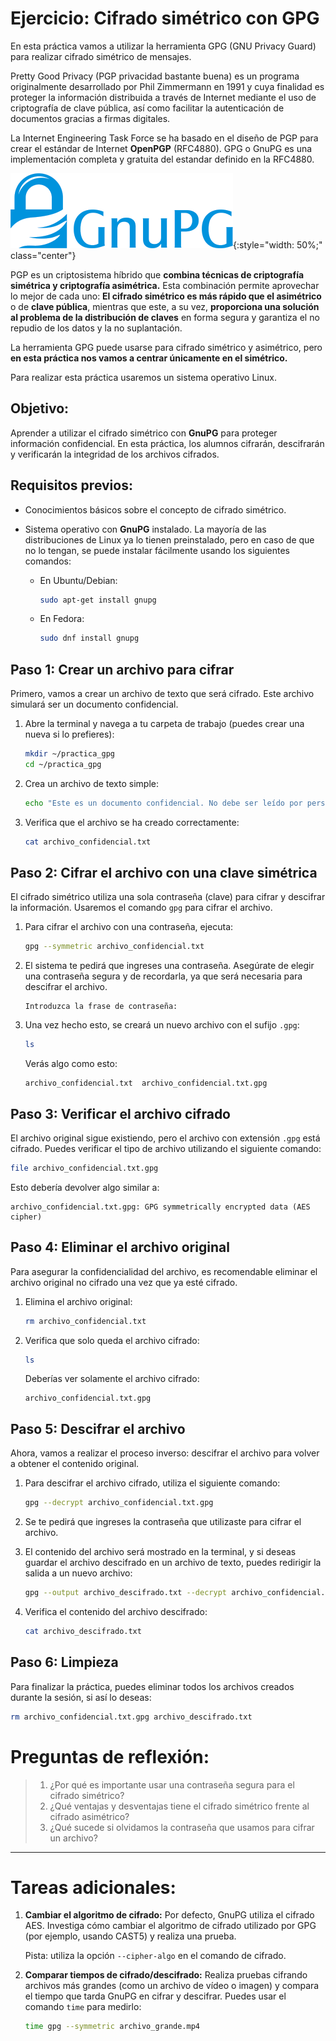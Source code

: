 
# Ejercicio: Cifrado simétrico con GPG

En esta práctica vamos a utilizar la herramienta GPG (GNU Privacy Guard) para realizar cifrado simétrico de mensajes.

Pretty Good Privacy (PGP privacidad bastante buena) es un programa originalmente desarrollado por Phil Zimmermann en 1991 y cuya finalidad es proteger la información distribuida a través de Internet mediante el uso de criptografía de clave pública, así como facilitar la autenticación de documentos gracias a firmas digitales.

La Internet Engineering Task Force se ha basado en el diseño de PGP para crear el estándar de Internet **OpenPGP** (RFC4880). GPG o GnuPG es una implementación completa y gratuita del estandar definido en la RFC4880.

![Logo gpg](../img/gnupg_logo.png){:style="width: 50%;" class="center"}


PGP es un criptosistema híbrido que **combina técnicas de criptografía simétrica y criptografía asimétrica.** Esta combinación permite aprovechar lo mejor de cada uno: **El cifrado simétrico es más rápido que el asimétrico** o de **clave pública**, mientras que este, a su vez, **proporciona una solución al problema de la distribución de claves** en forma segura y garantiza el no repudio de los datos y la no suplantación.

La herramienta GPG puede usarse para cifrado simétrico y asimétrico, pero **en esta práctica nos vamos a centrar únicamente en el simétrico.**

Para realizar esta práctica usaremos un sistema operativo Linux.


## Objetivo:
Aprender a utilizar el cifrado simétrico con **GnuPG** para proteger información confidencial. En esta práctica, los alumnos cifrarán, descifrarán y verificarán la integridad de los archivos cifrados.


## Requisitos previos:
- Conocimientos básicos sobre el concepto de cifrado simétrico.
- Sistema operativo con **GnuPG** instalado. La mayoría de las distribuciones de Linux ya lo tienen preinstalado, pero en caso de que no lo tengan, se puede instalar fácilmente usando los siguientes comandos:

  - En Ubuntu/Debian:
    ```bash
    sudo apt-get install gnupg
    ```
  - En Fedora:
    ```bash
    sudo dnf install gnupg
    ```

## Paso 1: Crear un archivo para cifrar
Primero, vamos a crear un archivo de texto que será cifrado. Este archivo simulará ser un documento confidencial.

1. Abre la terminal y navega a tu carpeta de trabajo (puedes crear una nueva si lo prefieres):
    ```bash
    mkdir ~/practica_gpg
    cd ~/practica_gpg
    ```

2. Crea un archivo de texto simple:
    ```bash
    echo "Este es un documento confidencial. No debe ser leído por personas no autorizadas." > archivo_confidencial.txt
    ```

3. Verifica que el archivo se ha creado correctamente:
    ```bash
    cat archivo_confidencial.txt
    ```

## Paso 2: Cifrar el archivo con una clave simétrica

El cifrado simétrico utiliza una sola contraseña (clave) para cifrar y descifrar la información. Usaremos el comando `gpg` para cifrar el archivo.

1. Para cifrar el archivo con una contraseña, ejecuta:
    ```bash
    gpg --symmetric archivo_confidencial.txt
    ```

2. El sistema te pedirá que ingreses una contraseña. Asegúrate de elegir una contraseña segura y de recordarla, ya que será necesaria para descifrar el archivo.

    ```plaintext
    Introduzca la frase de contraseña:
    ```

3. Una vez hecho esto, se creará un nuevo archivo con el sufijo `.gpg`:
    ```bash
    ls
    ```
    Verás algo como esto:
    ```plaintext
    archivo_confidencial.txt  archivo_confidencial.txt.gpg
    ```

## Paso 3: Verificar el archivo cifrado

El archivo original sigue existiendo, pero el archivo con extensión `.gpg` está cifrado. Puedes verificar el tipo de archivo utilizando el siguiente comando:

```bash
file archivo_confidencial.txt.gpg
```

Esto debería devolver algo similar a:
```plaintext
archivo_confidencial.txt.gpg: GPG symmetrically encrypted data (AES cipher)
```

## Paso 4: Eliminar el archivo original

Para asegurar la confidencialidad del archivo, es recomendable eliminar el archivo original no cifrado una vez que ya esté cifrado.

1. Elimina el archivo original:
    ```bash
    rm archivo_confidencial.txt
    ```

2. Verifica que solo queda el archivo cifrado:
    ```bash
    ls
    ```
    Deberías ver solamente el archivo cifrado:
    ```plaintext
    archivo_confidencial.txt.gpg
    ```

## Paso 5: Descifrar el archivo

Ahora, vamos a realizar el proceso inverso: descifrar el archivo para volver a obtener el contenido original.

1. Para descifrar el archivo cifrado, utiliza el siguiente comando:
    ```bash
    gpg --decrypt archivo_confidencial.txt.gpg
    ```

2. Se te pedirá que ingreses la contraseña que utilizaste para cifrar el archivo.

3. El contenido del archivo será mostrado en la terminal, y si deseas guardar el archivo descifrado en un archivo de texto, puedes redirigir la salida a un nuevo archivo:
    ```bash
    gpg --output archivo_descifrado.txt --decrypt archivo_confidencial.txt.gpg
    ```

4. Verifica el contenido del archivo descifrado:
    ```bash
    cat archivo_descifrado.txt
    ```

## Paso 6: Limpieza

Para finalizar la práctica, puedes eliminar todos los archivos creados durante la sesión, si así lo deseas:

```bash
rm archivo_confidencial.txt.gpg archivo_descifrado.txt
```



# Preguntas de reflexión:

> 1. ¿Por qué es importante usar una contraseña segura para el cifrado simétrico?
> 2. ¿Qué ventajas y desventajas tiene el cifrado simétrico frente al cifrado asimétrico?
> 3. ¿Qué sucede si olvidamos la contraseña que usamos para cifrar un archivo?

---

# Tareas adicionales:

1. **Cambiar el algoritmo de cifrado:** Por defecto, GnuPG utiliza el cifrado AES. Investiga cómo cambiar el algoritmo de cifrado utilizado por GPG (por ejemplo, usando CAST5) y realiza una prueba.
   
   Pista: utiliza la opción `--cipher-algo` en el comando de cifrado.

2. **Comparar tiempos de cifrado/descifrado:** Realiza pruebas cifrando archivos más grandes (como un archivo de vídeo o imagen) y compara el tiempo que tarda GnuPG en cifrar y descifrar. Puedes usar el comando `time` para medirlo:
   
   ```bash
   time gpg --symmetric archivo_grande.mp4
   ```

